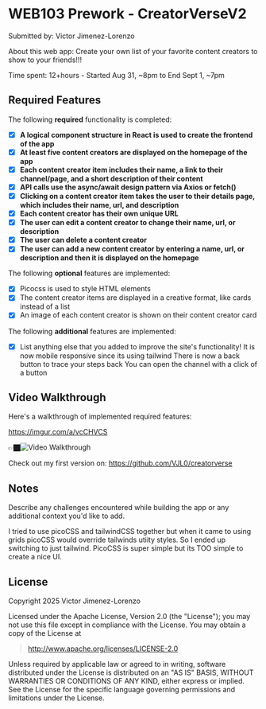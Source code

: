 # WEB103 Prework - CreatorVerseV2

Submitted by: Victor Jimenez-Lorenzo

About this web app: Create your own list of your favorite content creators to show to your friends!!!

Time spent: 12+hours - Started Aug 31, ~8pm to End Sept 1, ~7pm

## Required Features

The following **required** functionality is completed:

<!-- 👉🏿👉🏿👉🏿 Make sure to check off completed functionality below -->
- [x] **A logical component structure in React is used to create the frontend of the app**
- [x] **At least five content creators are displayed on the homepage of the app**
- [x] **Each content creator item includes their name, a link to their channel/page, and a short description of their content**
- [x] **API calls use the async/await design pattern via Axios or fetch()**
- [x] **Clicking on a content creator item takes the user to their details page, which includes their name, url, and description**
- [x] **Each content creator has their own unique URL**
- [x] **The user can edit a content creator to change their name, url, or description**
- [x] **The user can delete a content creator**
- [x] **The user can add a new content creator by entering a name, url, or description and then it is displayed on the homepage**

The following **optional** features are implemented:

- [x] Picocss is used to style HTML elements
- [x] The content creator items are displayed in a creative format, like cards instead of a list
- [x] An image of each content creator is shown on their content creator card

The following **additional** features are implemented:

* [x] List anything else that you added to improve the site's functionality!
 It is now mobile responsive since its using tailwind
 There is now a back button to trace your steps back
 You can open the channel with a click of a button

## Video Walkthrough

Here's a walkthrough of implemented required features:

https://imgur.com/a/vcCHVCS

👉🏿<img src='https://i.imgur.com/6oljMIA.gif' title='Video Walkthrough' width='' alt='Video Walkthrough' />

Check out my first version on: https://github.com/VJL0/creatorverse


## Notes

Describe any challenges encountered while building the app or any additional context you'd like to add.

I tried to use picoCSS and tailwindCSS together but when it came to using grids picoCSS would override tailwinds utiity styles. So I ended up switching to just tailwind. PicoCSS is super simple but its TOO simple to create a nice UI. 

## License

Copyright 2025 Victor Jimenez-Lorenzo

Licensed under the Apache License, Version 2.0 (the "License"); you may not use this file except in compliance with the License. You may obtain a copy of the License at

> http://www.apache.org/licenses/LICENSE-2.0

Unless required by applicable law or agreed to in writing, software distributed under the License is distributed on an "AS IS" BASIS, WITHOUT WARRANTIES OR CONDITIONS OF ANY KIND, either express or implied. See the License for the specific language governing permissions and limitations under the License.